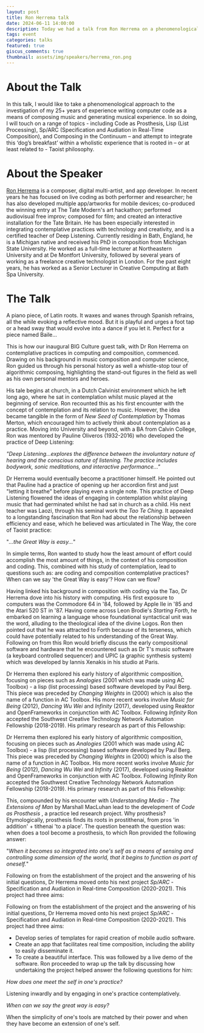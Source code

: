 ```yaml
---
layout: post
title: Ron Herrema talk
date: 2024-06-11 14:00:00
description: Today we had a talk from Ron Herrema on a phenomenological approach to writing computer code
tags: event
categories: talks
featured: true
giscus_comments: true
thumbnail: assets/img/speakers/herrema_ron.png
---
```


# About the Talk

In this talk, I would like to take a phenomenological approach to the investigation of my 25+ years of experience writing computer code as a means of composing music and generating musical experience. In so doing, I will touch on a range of topics - including Code as Prosthesis, Lisp (List Processing), Sp/ARC (Specification and Audiation in Real-Time Composition), and Composing in the Continuum – and attempt to integrate this ‘dog’s breakfast’ within a wholistic experience that is rooted in – or at least related to - Taoist philosophy.

# About the Speaker

[Ron Herrema](https://ronherrema.net/) is a composer, digital multi-artist, and app developer. In recent years he has focused on live coding as both performer and researcher; he has also developed multiple app/artworks for mobile devices; co-produced the winning entry at The Tate Modern's art hackathon; performed audiovisual free improv; composed for film; and created an interactive installation for the Tate Britain. He has been especially interested in integrating contemplative practices with technology and creativity, and is a certified teacher of Deep Listening.
Currently residing in Bath, England, he is a Michigan native and received his PhD in composition from Michigan State University. He worked as a full-time lecturer at Northeastern University and at De Montfort University, followed by several years of working as a freelance creative technologist in London. For the past eight years, he has worked as a Senior Lecturer in Creative Computing at Bath Spa University.

# The Talk

A piano piece, of Latin roots. It waxes and wanes through Spanish refrains, all the while evoking a reflective mood. But it is playful and urges a foot tap or a head sway that would evolve into a dance if you let it. Perfect for a piece named Baile...

This is how our inaugural BIG Culture guest talk, with Dr Ron Herrema on contemplative practices in computing and composition, commenced. Drawing on his background in music composition and computer science, Ron guided us through his personal history as well a whistle-stop tour of algorithmic composing, highlighting the stand-out figures in the field as well as his own personal mentors and heroes.

His tale begins at church, in a Dutch Calvinist environment which he left long ago, where he sat in contemplation whilst music played at the beginning of service. Ron recounted this as his first encounter with the concept of contemplation and its relation to music. However, the idea became tangible in the form of _New Seed of Contemplation_ by Thomas Merton, which encouraged him to actively think about contemplation as a practice. Moving into University and beyond, with a BA from Calvin College, Ron was mentored by Pauline Oliveros (1932-2016) who developed the practice of Deep Listening:

_"Deep Listening...explores the difference between the involuntary nature of hearing and the conscious nature of listening. The practice includes bodywork, sonic meditations, and interactive performance..."_

Dr Herrema would eventually become a practitioner himself. He pointed out that Pauline had a practice of opening up her accordion first and just "letting it breathe" before playing even a single note. This practice of Deep Listening flowered the ideas of engaging in contemplation whilst playing music that had germinated whilst he had sat in church as a child. His next teacher was Laozi, through his seminal work the _Tao Te Ching_. It appealed to a longstanding fascination that Ron had about the relationship between efficiency and ease, which he believed was articulated in The Way, the core of Taoist practice:

"_...the Great Way is easy..._"

In simple terms, Ron wanted to study how the least amount of effort could accomplish the most amount of things, in the context of his composition and coding. This, combined with his study of contemplation, lead to questions such as: are coding and composition contemplative practices? When can we say 'the Great Way is easy'? How can we flow?

Having linked his background in composition with coding via the Tao, Dr Herrema dove into his history with computing. His first exposure to computers was the Commodore 64 in '84, followed by Apple IIe in '85 and the Atari 520 ST in '87. Having come across Leon Brodie's _Starting Forth_, he embarked on learning a language whose foundational syntactical unit was the word, alluding to the theological idea of the divine Logos. Ron then pointed out that he was attracted to Forth because of its terseness, which could have potentially related to his understanding of the Great Way. Following on from this Ron would briefly discuss the early compositional software and hardware that he encountered such as Dr T's music software (a keyboard controlled sequencer) and UPIC (a graphic synthesis system) which was developed by Iannis Xenakis in his studio at Paris.

Dr Herrema then explored his early history of algorithmic composition, focusing on pieces such as _Analogies_ (2001 which was made using AC Toolbox) - a lisp (list processing) based software developed by Paul Berg. This piece was preceded by _Changing Weights_ in (2000) which is also the name of a function in AC Toolbox. His more recent works involve _Music for Being_ (2012), _Dancing Wu Wei_ and _Infinity_ (2017), developed using Reaktor and OpenFrameworks in conjunction with AC Toolbox. Following _Infinity_ Ron accepted the Southwest Creative Technology Network Automation Fellowship (2018-2019). His primary research as part of this Fellowship:

Dr Herrema then explored his early history of algorithmic composition, focusing on pieces such as _Analogies_ (2001 which was made using AC Toolbox) - a lisp (list processing) based software developed by Paul Berg. This piece was preceded by _Changing Weights_ in (2000) which is also the name of a function in AC Toolbox. His more recent works involve _Music for Being_ (2012), _Dancing Wu Wei_ and _Infinity_ (2017), developed using Reaktor and OpenFrameworks in conjunction with AC Toolbox. Following _Infinity_ Ron accepted the Southwest Creative Technology Network Automation Fellowship (2018-2019). His primary research as part of this Fellowship:

This, compounded by his encounter with _Understanding Media - The Extensions of Man_ by Marshall MacLuhan lead to the development of _Code as Prosthesis_ , a practice led research project. Why prosthesis? Etymologically, prosthesis finds its roots in prostithenai, from pros 'in addition' + tithenai 'to a place'. The question beneath the question was: when does a tool become a prosthesis, to which Ron provided the following answer:

"_When it becomes so integrated into one's self as a means of sensing and controlling some dimension of the world, that it begins to function as part of oneself._"

Following on from the establishment of the project and the answering of his initial questions, Dr Herrema moved onto his next project _Sp/ARC_ - Specification and Audiation in Real-time Composition (2020-2021). This project had three aims:

Following on from the establishment of the project and the answering of his initial questions, Dr Herrema moved onto his next project _Sp/ARC_ - Specification and Audiation in Real-time Composition (2020-2021). This project had three aims:

- Develop series of templates for rapid creation of mobile audio software.
- Create an app that facilitates real time composition, including the ability to easily disseminate it.
- To create a beautiful interface.
  This was followed by a live demo of the software. Ron proceeded to wrap up the talk by discussing how undertaking the project helped answer the following questions for him:

_How does one meet the self in one's practice?_

Listening inwardly and by engaging in one's practice contemplatively.

_When can we say the great way is easy?_

When the simplicity of one's tools are matched by their power and when they have become an extension of one's self.

